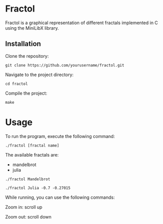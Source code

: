 # Fractol
Fractol is a graphical representation of different fractals implemented in C using the MiniLibX library.


## Installation
Clone the repository:

```terminal
git clone https://github.com/yourusername/fractol.git
```

Navigate to the project directory:

```terminal
cd fractol
```

Compile the project:

```terminal
make
```

# Usage


To run the program, execute the following command:

```terminal
./fractol [fractal name]
```

The available fractals are:


- mandelbrot
- julia

```terminal
./fractol Mandelbrot
```

```terminal
./fractol Julia -0.7 -0.27015
```

While running, you can use the following commands:

Zoom in: scroll up

Zoom out: scroll down
